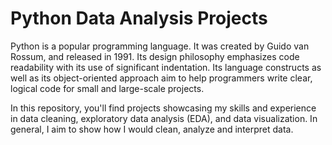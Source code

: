 # Python Data Analysis Projects
Python is a popular programming language. It was created by Guido van Rossum, and released in 1991. Its design philosophy emphasizes code readability with its use of significant indentation. Its language constructs as well as its object-oriented approach aim to help programmers write clear, logical code for small and large-scale projects. 

In this repository, you'll find projects showcasing my skills and experience in data cleaning, exploratory data analysis (EDA), and data visualization. In general, I aim to show how I would clean, analyze and interpret data.
